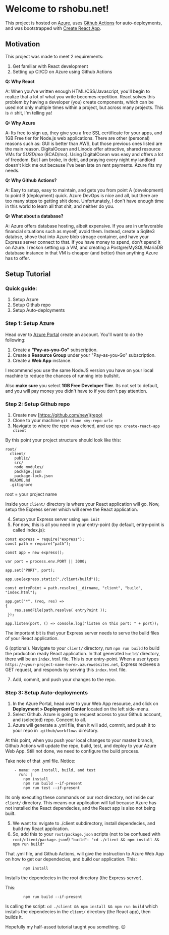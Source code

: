 # Welcome to rshobu.net!

This project is hosted on [Azure](https://azure.microsoft.com/en-ca/features/azure-portal/), uses [Github Actions](https://docs.github.com/en/actions) for auto-deployments, and was bootstrapped with [Create React App](https://github.com/facebook/create-react-app).

## Motivation

This project was made to meet 2 requirements:
1.  Get familiar with React development
2.  Setting up CI/CD on Azure using Github Actions

**Q: Why React**

A: When you've written enough HTML/CSS/Javascript, you'll begin to realize that a lot of what you write becomes repetition.  React solves this problem by having a developer (you) create components, which can be used not only multiple times within a project, but across many projects.  This is 🔥 shit, I'm telling ya!

**Q: Why Azure**

A: Its free to sign up, they give you a free SSL certificate for your apps, and 1GB Free tier for Node.js web applications.  There are other (personal) reasons such as: GUI is better than AWS, but those previous ones listed are the main reason.  DigitalOcean and Linode offer attractive, shared resource VMs for $5USD/mo ~($8CAD/mo).  Using DigitalOcean was easy and offers a lot of freedom. But I am broke, in debt, and praying every night my landlord doesn't kick me out because I've been late on rent payments.  Azure fits my needs.

**Q: Why Github Actions?**

A: Easy to setup, easy to maintain, and gets you from point A (development) to point B (deployment) quick.  Azure DevOps is nice and all, but there are too many steps to getting shit done.  Unfortunately, I don't have enough time in this world to learn all that shit, and neither do you.

**Q: What about a database?**

A: Azure offers database hosting, albeit expensive.  If you are in unfavorable financial situations such as myself, avoid them.  Instead, create a Sqlite3 databse, shove that into Azure blob stroage container, and have your Express server connect to that.  If you have money to spend, don't spend it on Azure.  I reckon setting up a VM, and creating a Postgre/MySQL/MariaDB database instance in that VM is cheaper (and better) than anything Azure has to offer.

## Setup Tutorial

### Quick guide:
1. Setup Azure
2. Setup Github repo
3. Setup Auto-deployments

### Step 1: Setup Azure

Head over to [Azure Portal](https://azure.microsoft.com/en-ca/features/azure-portal/) create an account.  You'll want to do the following:

1. Create a **"Pay-as-you-Go"** subscription.
2. Create a **Resource Group** under your "Pay-as-you-Go" subscription.
3. Create a **Web App** instance. 

I recommend you use the same NodeJS version you have on your local machine to reduce the chances of running into bullshit.

Also **make sure** you select **1GB Free Developer Tier**. Its not set to default, and you will pay money you didn't have to if you don't pay attention.

### Step 2: Setup Github repo

1. Create new [https://github.com/new](repo)
2. Clone to your machine `git clone <my-repo-url>`
3. Navigate to where the repo was cloned, and use `npx create-react-app client`

By this point your project structure should look like this:
```
root/
  client/
    public/
    src/
    node_modules/ 
    package.json
    package-lock.json
  README.md
  .gitignore
```
root = your project name

Inside your `client/` directory is where your React application will go.  Now, setup the Express server which will serve the React application.

4. Setup your Express server using `npm init`
5. For now, this is all you need in your entry-point (by default, entry-point is called index.js):

```
const express = require("express");
const path = require("path");

const app = new express();

var port = process.env.PORT || 3000;

app.set("PORT", port);

app.use(express.static("./client/build"));

const entryPoint = path.resolve(__dirname, "client", "build", "index.html");

app.get("*", (req, res) => 
{
    res.sendFile(path.resolve( entryPoint ));
 });

app.listen(port, () => console.log("listen on this port: " + port));
```

The important bit is that your Express server needs to serve the build files of your React application. 

6 (optional). Navigate to your `client/` directory, run `npm run build` to build the production ready React application.  In that generated `build/` directory, there will be an `index.html` file.  This is our entry-point.  When a user types `https://<your-project-name-here>.azurewebsites.net`, Express recieves a GET request, and responds by serving this `index.html` file.

7. Add, commit, and push your changes to the repo.

### Step 3: Setup Auto-deployments
1. In the Azure Portal, head over to your Web App resource, and click on **Deployment > Deployment Center** located on the left side-menu.
2. Select Github.  Azure is going to request access to your Github account, and (selected) repo.  Concent to all.
3. Azure will generate a .yml file, then it will add, commit, and push it to your repo in `.github/workflows` directory.

At this point, when you push your local changes to your master branch, Github Actions will update the repo, build, test, and deploy to your Azure Web App.  Still not done, we need to configure the build process.

Take note of that .yml file.  Notice:
```
    - name: npm install, build, and test
      run: |
        npm install
        npm run build --if-present
        npm run test --if-present
```

Its only executing these commands on our root directory, not inside our `client/` directory.  This means our application will fail because Azure has not installed the React dependecies, and the React app is also not being built.

5. We want to: nvigate to ./client subdirectory, install dependecies, and build my React application.
6. So, add this to your `root/package.json` scripts (not to be confused with `root/client/package.json`!)
```"build": "cd ./client && npm install && npm run build"```

That .yml file, and Github Actions, will give the instruction to Azure Web App on how to get our dependecies, and  build our application.
This:
```
        npm install
```
Installs the dependecies in the root directory (the Express server).

This:
```
        npm run build --if-present
```
Is calling the script: `cd ./client && npm install && npm run build` which installs the dependecies in the `client/` directory (the React app), then builds it.

Hopefully my half-assed tutorial taught you something. 😉
